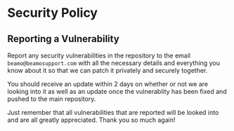 # Security Policy

## Reporting a Vulnerability

Report any security vulnerabilities in the repository to the email `beamo@beamosupport.com` with all the necessary details and everything you know about it so that we can patch it privately and securely together.

You should receive an update within 2 days on whether or not we are looking into it as well as an update once the vulnerablity has been fixed and pushed to the main repository.

Just remember that all vulnerabilities that are reported will be looked into and are all greatly appreciated. Thank you so much again!
